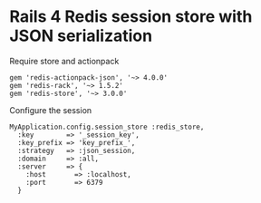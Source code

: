 # Rails 4 Redis session store with JSON serialization

Require store and actionpack

```
gem 'redis-actionpack-json', '~> 4.0.0'
gem 'redis-rack', '~> 1.5.2'
gem 'redis-store', '~> 3.0.0'
```

Configure the session

```
MyApplication.config.session_store :redis_store,
  :key        => '_session_key',
  :key_prefix => 'key_prefix_',
  :strategy   => :json_session,
  :domain     => :all,
  :server     => {
    :host       => :localhost,
    :port       => 6379
  }
```
